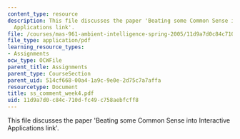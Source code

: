 ```yaml
---
content_type: resource
description: This file discusses the paper 'Beating some Common Sense into Interactive
  Applications link'.
file: /courses/mas-961-ambient-intelligence-spring-2005/11d9a7d0c84c710dfc49c758aebfcff8_ss_comment_week4.pdf
file_type: application/pdf
learning_resource_types:
- Assignments
ocw_type: OCWFile
parent_title: Assignments
parent_type: CourseSection
parent_uid: 514cf668-00a4-1a9c-9e0e-2d75c7a7affa
resourcetype: Document
title: ss_comment_week4.pdf
uid: 11d9a7d0-c84c-710d-fc49-c758aebfcff8
---
```

This file discusses the paper 'Beating some Common Sense into Interactive Applications link'.


